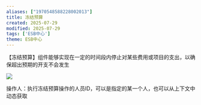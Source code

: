 ```yaml
---
aliases: ["1970548588228002013"]
title: 冻结预算
created: 2025-07-29
modified: 2025-07-29
tags: ['ESB中心']
theme: ESB中心
---
```


【冻结预算】组件能够实现在一定的时间段内停止对某些费用或项目的支出，以确保超出预期的开支不会发生

![](https://myhelpdoc.oss-cn-heyuan.aliyuncs.com/mdimages/8bb94f9668559d4ae55befbd5d85dc9e.jpg)

操作人：执行冻结预算操作的人员ID，可以是指定的某一个人，也可以从上下文中动态获取

